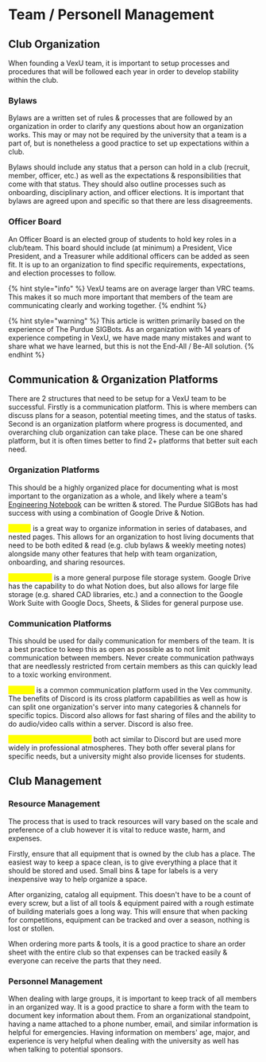 # Team / Personell Management

## Club Organization

When founding a VexU team, it is important to setup processes and procedures that will be followed each year in order to develop stability within the club.&#x20;

### Bylaws

Bylaws are a written set of rules & processes that are followed by an organization in order to clarify any questions about how an organization works. This may or may not be required by the university that a team is a part of, but is nonetheless a good practice to set up expectations within a club.

Bylaws should include any status that a person can hold in a club (recruit, member, officer, etc.) as well as the expectations & responsibilities that come with that status. They should also outline processes such as onboarding, disciplinary action, and officer elections. It is important that bylaws are agreed upon and specific so that there are less disagreements.

### Officer Board

An Officer Board is an elected group of students to hold key roles in a club/team. This board should include (at minimum) a President, Vice President, and a Treasurer while additional officers can be added as seen fit. It is up to an organization to find specific requirements, expectations, and election processes to follow.&#x20;

{% hint style="info" %}
VexU teams are on average larger than VRC teams. This makes it so much more important that members of the team are communicating clearly and working together.&#x20;
{% endhint %}

{% hint style="warning" %}
This article is written primarily based on the experience of The Purdue SIGBots. As an organization with 14 years of experience competing in VexU, we have made many mistakes and want to share what we have learned, but this is not the End-All / Be-All solution.
{% endhint %}

## Communication & Organization Platforms

There are 2 structures that need to be setup for a VexU team to be successful. Firstly is a communication platform. This is where members can discuss plans for a season, potential meeting times, and the status of tasks. Second is an organization platform where progress is documented, and overarching club organization can take place. These can be one shared platform, but it is often times better to find 2+ platforms that better suit each need.&#x20;

### Organization Platforms

This should be a highly organized place for documenting what is most important to the organization as a whole, and likely where a team's [Engineering Notebook](../../the-judging-process/how-to-start-a-notebook/) can be written & stored. The Purdue SIGBots has had success with using a combination of Google Drive & Notion.&#x20;

<mark style="color:yellow;">**Notion**</mark> is a great way to organize information in series of databases, and nested pages. This allows for an organization to host living documents that need to be both edited & read (e.g. club bylaws & weekly meeting notes) alongside many other features that help with team organization, onboarding, and sharing resources.&#x20;

<mark style="color:yellow;">**Google Drive**</mark> is a more general purpose file storage system. Google Drive has the capability to do what Notion does, but also allows for large file storage (e.g. shared CAD libraries, etc.) and a connection to the Google Work Suite with Google Docs, Sheets, & Slides for general purpose use.&#x20;

### &#x20;Communication Platforms

This should be used for daily communication for members of the team. It is a best practice to keep this as open as possible as to not limit communication between members. Never create communication pathways that are needlessly restricted from certain members as this can quickly lead to a toxic working environment.

<mark style="color:yellow;">**Discord**</mark> is a common communication platform used in the Vex community. The benefits of Discord is its cross platform capabilities as well as how is can split one organization's server into many categories & channels for specific topics. Discord also allows for fast sharing of files and the ability to do audio/video calls within a server. Discord is also free.

<mark style="color:yellow;">**Slack & Microsoft Teams**</mark> both act similar to Discord but are used more widely in professional atmospheres. They both offer several plans for specific needs, but a university might also provide licenses for students.&#x20;

## Club Management

### Resource Management

The process that is used to track resources will vary based on the scale and preference of a club however it is vital to reduce waste, harm, and expenses.

Firstly, ensure that all equipment that is owned by the club has a place. The easiest way to keep a space clean, is to give everything a place that it should be stored and used. Small bins & tape for labels is a very inexpensive way to help organize a space.&#x20;

After organizing, catalog all equipment. This doesn't have to be a count of every screw, but a list of all tools & equipment paired with a rough estimate of building materials goes a long way. This will ensure that when packing for competitions, equipment can be tracked and over a season, nothing is lost or stollen.&#x20;

When ordering more parts & tools, it is a good practice to share an order sheet with the entire club so that expenses can be tracked easily & everyone can receive the parts that they need.&#x20;

### Personnel Management

When dealing with large groups, it is important to keep track of all members in an organized way. It is a good practice to share a form with the team to document key information about them. From an organizational standpoint, having a name attached to a phone number, email, and similar information is helpful for emergencies. Having information on members' age, major, and experience is very helpful when dealing with the university as well has when talking to potential sponsors.&#x20;
